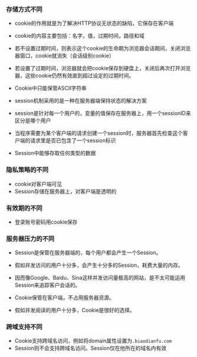 ### 存储方式不同
- cookie的作用就是为了解决HTTP协议无状态的缺陷，它保存在客户端
- cookie的内容主要包括：名字，值，过期时间，路径和域
- 若不设置过期时间，则表示这个cookie的生命期为浏览器会话期间，关闭浏览器窗口，cookie就消失（会话级别cookie）
- 若设置了过期时间，浏览器就会把cookie保存到硬盘上，关闭后再次打开浏览器，这些cookie仍然有效直到超过设定的过期时间。
- Cookie中只能保管ASCII字符串

- session机制采用的是一种在服务器端保持状态的解决方案
- session是针对每一个用户的，变量的值保存在服务器上，用一个sessionID来区分是哪个用户
- 当程序需要为某个客户端的请求创建一个session时，服务器首先检查这个客户端的请求里是否已包含了一个session标识
- Session中能够存取任何类型的数据

### 隐私策略的不同
- cookie对客户端可见
- Session存储在服务器上，对客户端是透明的

### 有效期的不同
- 登录账号密码用cookie保存

### 服务器压力的不同
- Session是保管在服务器端的，每个用户都会产生一个Session。
- 假如并发访问的用户十分多，会产生十分多的Session，耗费大量的内存。
- 因而像Google、Baidu、Sina这样并发访问量极高的网站，是不太可能运用Session来追踪客户会话的。

- Cookie保管在客户端，不占用服务器资源。
- 假如并发阅读的用户十分多，Cookie是很好的选择。

### 跨域支持不同
- Cookie支持跨域名访问，例如将domain属性设置为`.biaodianfu.com`
- Session则不会支持跨域名访问。Session仅在他所在的域名内有效